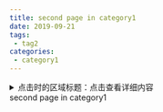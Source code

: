 ```yaml
---
title: second page in category1
date: 2019-09-21
tags:
 - tag2
categories:
 - category1
---
```

<details>
  <summary>点击时的区域标题：点击查看详细内容</summary>
  <p> - 测试 测试测试</p>
  <pre><code>title，value，callBack可以缺省</code></pre>
</details>
second page in category1